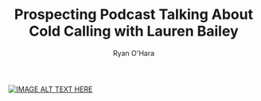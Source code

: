 ﻿---
title: Prospecting Podcast Talking About Cold Calling with Lauren Bailey
description: It was only a matter of time before Lauren Bailey and I would get in a Zoom room and jam about prospecting. Lauren, also known as LB in the sales world, is one of the best cold callers in the world. Factor8 has trained thousands of reps with cold calling, so we went deep inside her mind to understand how to actually turn a cold call into a warm and fuzzy call. Listen below
coverImage: /img/Capture-1.png
publishDate: Apr 25, 2018

author: Ryan O'Hara
authorProfile:  Ryan O'Hara has been an early employee at several startups helping them with marketing and prospecting tactics, including Dyn who was acquired by Oracle for $600+ million in 2016. He's had prospecting campaigns featured in Fortune, Mashable, and TheNextWeb. Ryan specializes in branding, business development, prospecting, and coaching people on how to make good digital first impressions. He also mentors two accelerators, The Iron Yard and The Alpha Loft, and hosts The Prospecting Podcast.
authorImage: /img/Ryan-OHara-Headshot.png
---


[![IMAGE ALT TEXT HERE](/img/highFivesWithLauren.png)](https://w.soundcloud.com/player/?visual=true&amp;url=https%3A%2F%2Fapi.soundcloud.com%2Ftracks%2F435155181&amp)	
